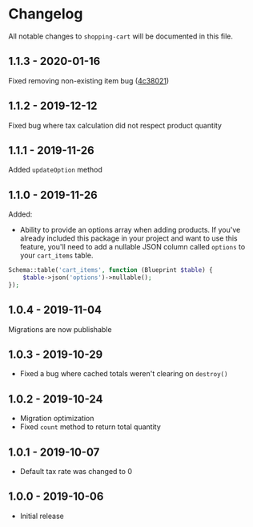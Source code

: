 # Changelog

All notable changes to `shopping-cart` will be documented in this file.

## 1.1.3 - 2020-01-16

Fixed removing non-existing item bug ([4c38021](https://github.com/treeStoneIT/shopping-cart/commit/4c3802147efbef0066e05fe2f5f2810e2d8ea32f))

## 1.1.2 - 2019-12-12

Fixed bug where tax calculation did not respect product quantity

## 1.1.1 - 2019-11-26

Added `updateOption` method

## 1.1.0 - 2019-11-26

Added:
- Ability to provide an options array when adding products. If you've already included this package in your project and want to use this feature, you'll need to add a nullable JSON column called `options` to your `cart_items` table.
```php
Schema::table('cart_items', function (Blueprint $table) {
    $table->json('options')->nullable();
});
```

## 1.0.4 - 2019-11-04

Migrations are now publishable

## 1.0.3 - 2019-10-29

- Fixed a bug where cached totals weren't clearing on `destroy()`

## 1.0.2 - 2019-10-24

- Migration optimization
- Fixed `count` method to return total quantity

## 1.0.1 - 2019-10-07

- Default tax rate was changed to 0

## 1.0.0 - 2019-10-06

- Initial release
